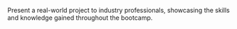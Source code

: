 Present a real-world project to industry professionals, showcasing the skills and knowledge gained throughout the bootcamp.
